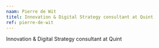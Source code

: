 ```yaml
---
naam: Pierre de Wit
titel: Innovation & Digital Strategy consultant at Quint
ref: pierre-de-wit
---
```

Innovation & Digital Strategy consultant at Quint